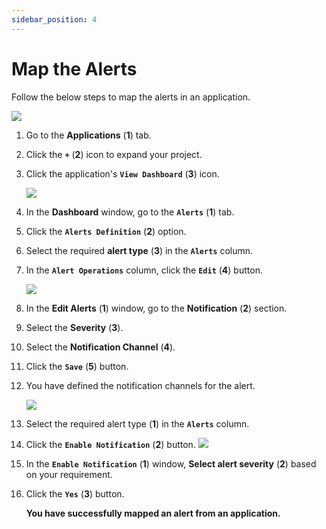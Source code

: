 ```yaml
---
sidebar_position: 4
---
```

# Map the Alerts

Follow the below steps to map the alerts in an application.

<img src="/img/Notifications/Images/image_16.PNG" /><br />

1. Go to the **Applications** (**1**) tab.

2. Click the **`+`** (**2**) icon to expand your project.

3. Click the application's **`View Dashboard`**  (**3**) icon.

   <img src="/img/Notifications/Images/image_18.PNG" /><br /> 

4. In the **Dashboard** window, go to the **`Alerts`** (**1**) tab.

5. Click the **`Alerts Definition`** (**2**) option.

6. Select the required **alert type** (**3**) in the **`Alerts`** column.

7. In the **`Alert Operations`** column, click the **`Edit`** (**4**) button.

   <img src="/img/Notifications/Images/image_19.PNG" /><br />

8. In the **Edit Alerts** (**1**) window, go to the **Notification** (**2**) section.

9. Select the **Severity** (**3**).

10. Select the **Notification Channel** (**4**).

11. Click the **`Save`**  (**5**) button.

12. You have defined the notification channels for the alert.

    <img src="/img/Notifications/Images/image_20.PNG" /><br />

13. Select the required alert type (**1**) in the **`Alerts`** column.

14. Click the **`Enable Notification`** (**2**) button.
    <img src="/img/Notifications/Images/image_21.PNG" /><br />

15. In the **`Enable Notification`** (**1**) window, **Select alert severity** (**2**) based on your requirement.

16. Click the **`Yes`** (**3**) button.

    **You have successfully mapped an alert from an application.** 

    

